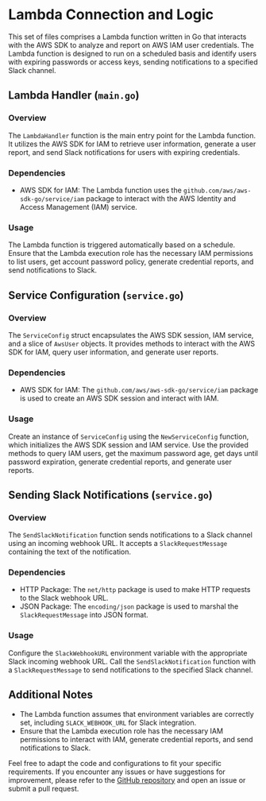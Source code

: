# Lambda Connection and Logic

This set of files comprises a Lambda function written in Go that interacts with the AWS SDK to analyze and report on AWS IAM user credentials. The Lambda function is designed to run on a scheduled basis and identify users with expiring passwords or access keys, sending notifications to a specified Slack channel.

## Lambda Handler (`main.go`)

### Overview

The `LambdaHandler` function is the main entry point for the Lambda function. It utilizes the AWS SDK for IAM to retrieve user information, generate a user report, and send Slack notifications for users with expiring credentials.

### Dependencies

- AWS SDK for IAM: The Lambda function uses the `github.com/aws/aws-sdk-go/service/iam` package to interact with the AWS Identity and Access Management (IAM) service.

### Usage

The Lambda function is triggered automatically based on a schedule. Ensure that the Lambda execution role has the necessary IAM permissions to list users, get account password policy, generate credential reports, and send notifications to Slack.

## Service Configuration (`service.go`)

### Overview

The `ServiceConfig` struct encapsulates the AWS SDK session, IAM service, and a slice of `AwsUser` objects. It provides methods to interact with the AWS SDK for IAM, query user information, and generate user reports.

### Dependencies

- AWS SDK for IAM: The `github.com/aws/aws-sdk-go/service/iam` package is used to create an AWS SDK session and interact with IAM.

### Usage

Create an instance of `ServiceConfig` using the `NewServiceConfig` function, which initializes the AWS SDK session and IAM service. Use the provided methods to query IAM users, get the maximum password age, get days until password expiration, generate credential reports, and generate user reports.

## Sending Slack Notifications (`service.go`)

### Overview

The `SendSlackNotification` function sends notifications to a Slack channel using an incoming webhook URL. It accepts a `SlackRequestMessage` containing the text of the notification.

### Dependencies

- HTTP Package: The `net/http` package is used to make HTTP requests to the Slack webhook URL.
- JSON Package: The `encoding/json` package is used to marshal the `SlackRequestMessage` into JSON format.

### Usage

Configure the `SlackWebhookURL` environment variable with the appropriate Slack incoming webhook URL. Call the `SendSlackNotification` function with a `SlackRequestMessage` to send notifications to the specified Slack channel.

## Additional Notes

- The Lambda function assumes that environment variables are correctly set, including `SLACK_WEBHOOK_URL` for Slack integration.
- Ensure that the Lambda execution role has the necessary IAM permissions to interact with IAM, generate credential reports, and send notifications to Slack.

Feel free to adapt the code and configurations to fit your specific requirements. If you encounter any issues or have suggestions for improvement, please refer to the [GitHub repository](https://github.com/your/repository) and open an issue or submit a pull request.